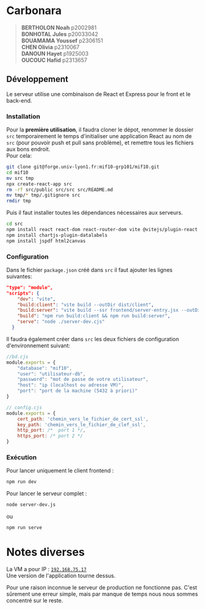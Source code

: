 # Carbonara
> **BERTHOLON Noah** p2002981<br>
> **BONHOTAL Jules** p20033042<br>
> **BOUAMAMA Youssef** p2306151<br>
> **CHEN Olivia** p2310067<br>
> **DANOUN Hayet** p1925003<br>
> **OUCOUC Hafid** p2313657<br>

## Développement
Le serveur utilise une combinaison de React et Express pour le front et le back-end.

### Installation

Pour la **première utilisation**, il faudra cloner le dépot, renommer le dossier `src` temporairement le temps d'initialiser une application React au nom de `src` (pour pouvoir push et pull sans problème), et remettre tous les fichiers aux bons endroit.<br>
Pour cela: 

```bash
git clone git@forge.univ-lyon1.fr:mif10-grp101/mif10.git
cd mif10
mv src tmp
npx create-react-app src
rm -rf src/public src/src src/README.md
mv tmp/* tmp/.gitignore src
rmdir tmp
```

Puis il faut installer toutes les dépendances nécessaires aux serveurs.

```bash
cd src
npm install react react-dom react-router-dom vite @vitejs/plugin-react express cors prop-types node-fetch@2 axios pg react-chartjs-2 chartjs-plugin-datalabels jspdf html2canvas
npm install chartjs-plugin-datalabels
npm install jspdf html2canvas
```

### Configuration

Dans le fichier `package.json` créé dans `src` il faut ajouter les lignes suivantes:

```json
"type": "module",
"scripts": {
    "dev": "vite",
    "build:client": "vite build --outDir dist/client",
    "build:server": "vite build --ssr frontend/server-entry.jsx --outDir dist/server",
    "build": "npm run build:client && npm run build:server",
    "serve": "node ./server-dev.cjs"
  }
```

Il faudra également créer dans `src` les deux fichiers de configuration d'environnement suivant:

```js
//bd.cjs
module.exports = {
    "database": "mif10",
    "user": "utilisateur-db",
    "password": "mot de passe de votre utilisateur",
    "host": "ip (localhost ou adresse VM)",
    "port": "port de la machine (5432 à priori)"
}
```

```js
// config.cjs
module.exports = {
    cert_path: 'chemin_vers_le_fichier_de_cert_ssl',
    key_path: 'chemin_vers_le_fichier_de_clef_ssl',
    http_port: /*  port 1 */,
    https_port: /* port 2 */
}
```

### Exécution

Pour lancer uniquement le client frontend :
```bash
npm run dev
```

Pour lancer le serveur complet :
```bash
node server-dev.js
```
ou
```bash
npm run serve
```

# Notes diverses
La VM a pour IP : [`192.168.75.17`](https://192.168.75.17)<br>
Une version de l'application tourne dessus.

Pour une raison inconnue le serveur de production ne fonctionne pas.
C'est sûrement une erreur simple, mais par manque de temps nous nous sommes concentré sur le reste.